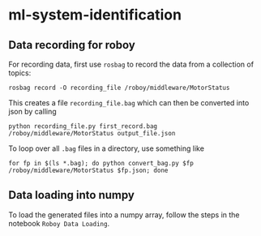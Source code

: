 # ml-system-identification

## Data recording for roboy

For recording data, first use `rosbag` to record the data from a collection of topics:

```
rosbag record -O recording_file /roboy/middleware/MotorStatus
```

This creates a file `recording_file.bag` which can then be converted into json by calling

```
python recording_file.py first_record.bag /roboy/middleware/MotorStatus output_file.json
```

To loop over all `.bag` files in a directory, use something like

```
for fp in $(ls *.bag); do python convert_bag.py $fp /roboy/middleware/MotorStatus $fp.json; done
```

## Data loading into numpy

To load the generated files into a numpy array, follow the steps in the notebook `Roboy Data Loading`.
